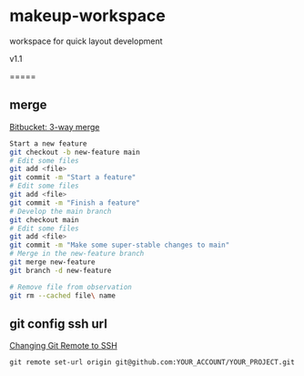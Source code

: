 # makeup-workspace
workspace for quick layout development

v1.1

=====
## merge
[Bitbucket: 3-way merge](https://www.atlassian.com/git/tutorials/using-branches/git-merge)

``` bash
Start a new feature
git checkout -b new-feature main
# Edit some files
git add <file>
git commit -m "Start a feature"
# Edit some files
git add <file>
git commit -m "Finish a feature"
# Develop the main branch
git checkout main
# Edit some files
git add <file>
git commit -m "Make some super-stable changes to main"
# Merge in the new-feature branch
git merge new-feature
git branch -d new-feature

# Remove file from observation
git rm --cached file\ name
```

## git config ssh url
[Changing Git Remote to SSH](https://devconnected.com/how-to-change-git-remote-origin/)

``` bush
git remote set-url origin git@github.com:YOUR_ACCOUNT/YOUR_PROJECT.git
```